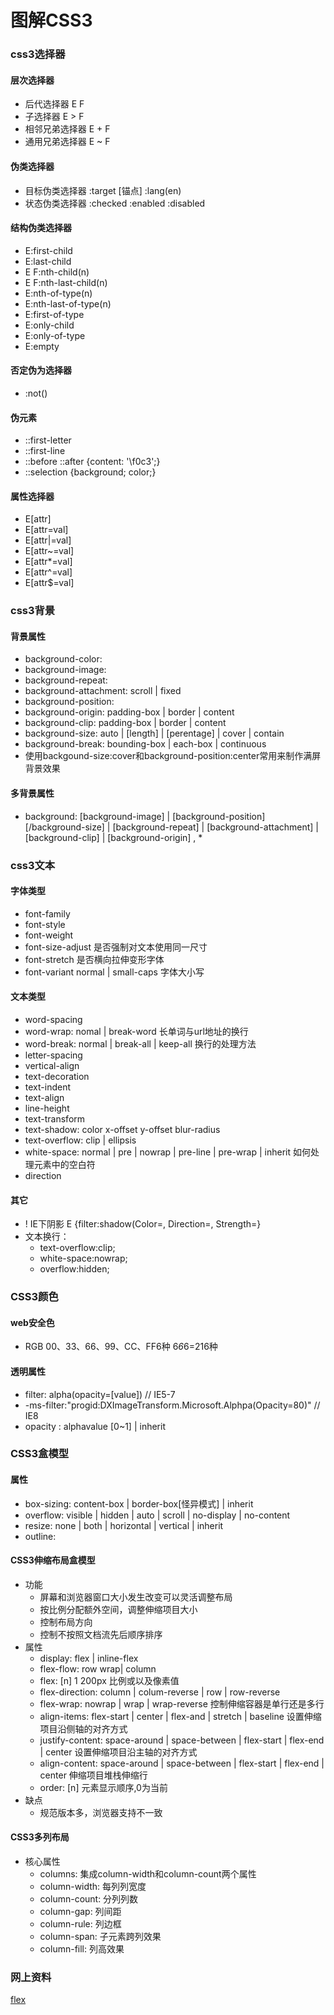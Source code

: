 图解CSS3
==========

### css3选择器

#### 层次选择器
* 后代选择器 E F
* 子选择器 E > F
* 相邻兄弟选择器 E + F
* 通用兄弟选择器 E ~ F

#### 伪类选择器
* 目标伪类选择器 :target [锚点] :lang(en)
* 状态伪类选择器 :checked :enabled :disabled

#### 结构伪类选择器
* E:first-child
* E:last-child
* E F:nth-child(n)
* E F:nth-last-child(n)
* E:nth-of-type(n)
* E:nth-last-of-type(n)
* E:first-of-type
* E:only-child
* E:only-of-type
* E:empty

#### 否定伪为选择器
* :not()

#### 伪元素
* ::first-letter
* ::first-line
* ::before ::after {content: '\f0c3';}
* ::selection {background; color;}

#### 属性选择器
* E[attr]
* E[attr=val]
* E[attr|=val]
* E[attr~=val]
* E[attr*=val]
* E[attr^=val]
* E[attr$=val]

### css3背景

#### 背景属性
* background-color:
* background-image:
* background-repeat:
* background-attachment:  scroll | fixed
* background-position:
* background-origin: padding-box | border | content
* background-clip: padding-box | border | content
* background-size: auto | [length] | [perentage] | cover | contain
* background-break: bounding-box | each-box | continuous
* 使用backgound-size:cover和background-position:center常用来制作满屏背景效果

#### 多背景属性
* background: [background-image] | [background-position] [/background-size] | [background-repeat] | [background-attachment] | [background-clip] | [background-origin] , *

### css3文本

#### 字体类型
* font-family
* font-style
* font-weight
* font-size-adjust 是否强制对文本使用同一尺寸
* font-stretch 是否横向拉伸变形字体
* font-variant normal | small-caps 字体大小写

#### 文本类型
* word-spacing
* word-wrap: nomal | break-word  长单词与url地址的换行
* word-break: normal | break-all | keep-all 换行的处理方法
* letter-spacing
* vertical-align
* text-decoration
* text-indent
* text-align
* line-height
* text-transform
* text-shadow: color x-offset y-offset blur-radius
* text-overflow: clip | ellipsis
* white-space: normal | pre | nowrap | pre-line | pre-wrap | inherit 如何处理元素中的空白符
* direction

#### 其它
* ! IE下阴影 E {filter:shadow(Color=, Direction=, Strength=}
* 文本换行：
    - text-overflow:clip;
    - white-space:nowrap;
    - overflow:hidden;

### CSS3颜色

#### web安全色
* RGB 00、33、66、99、CC、FF6种 6*6*6=216种

#### 透明属性
* filter: alpha(opacity=[value])   // IE5-7
* -ms-filter:"progid:DXImageTransform.Microsoft.Alphpa(Opacity=80)" // IE8
* opacity : alphavalue [0~1] | inherit

### CSS3盒模型

#### 属性
* box-sizing: content-box | border-box[怪异模式] | inherit
* overflow: visible | hidden | auto | scroll | no-display | no-content
* resize: none | both | horizontal | vertical | inherit
* outline:

#### CSS3伸缩布局盒模型

* 功能
  - 屏幕和浏览器窗口大小发生改变可以灵活调整布局
  - 按比例分配额外空间，调整伸缩项目大小
  - 控制布局方向
  - 控制不按照文档流先后顺序排序
* 属性
  - display: flex | inline-flex
  - flex-flow: row wrap| column
  - flex: [n]  1 200px 比例或以及像素值
  - flex-direction: column | colum-reverse | row | row-reverse
  - flex-wrap: nowrap | wrap | wrap-reverse 控制伸缩容器是单行还是多行
  - align-items: flex-start | center | flex-and | stretch | baseline  设置伸缩项目沿侧轴的对齐方式
  - justify-content: space-around | space-between | flex-start | flex-end | center 设置伸缩项目沿主轴的对齐方式
  - align-content: space-around | space-between | flex-start | flex-end | center 伸缩项目堆栈伸缩行
  - order: [n] 元素显示顺序,0为当前
* 缺点
  - 规范版本多，浏览器支持不一致

#### CSS3多列布局
* 核心属性
  - columns: 集成column-width和column-count两个属性
  - column-width:  每列列宽度
  - column-count:  分列列数
  - column-gap:  列间距
  - column-rule:  列边框
  - column-span:  子元素跨列效果
  - column-fill:  列高效果


### 网上资料
[flex](http://www.w3cplus.com/css3/flexbox-basics.html "flex")